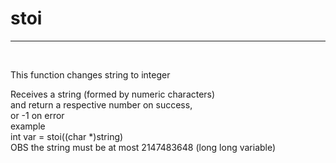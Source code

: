 <h1>stoi</h1>
<hr>
<br>
<p>This function changes string to integer</p>
  Receives a string (formed by numeric characters)<br>and return a respective number on success,<br> or -1 on error<br>
example<br>
int var = stoi((char *)string)<br>
OBS the string must be at most 2147483648 (long long variable)<br>
